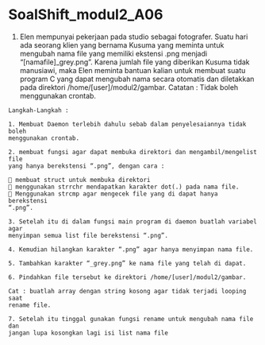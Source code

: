 # SoalShift_modul2_A06

1. Elen mempunyai pekerjaan pada studio sebagai fotografer. Suatu hari ada seorang
klien yang bernama Kusuma yang meminta untuk mengubah nama file yang memiliki
ekstensi .png menjadi “[namafile]_grey.png”. Karena jumlah file yang diberikan
Kusuma tidak manusiawi, maka Elen meminta bantuan kalian untuk membuat suatu
program C yang dapat mengubah nama secara otomatis dan diletakkan pada direktori
/home/[user]/modul2/gambar.
Catatan : Tidak boleh menggunakan crontab.

```
Langkah-Langkah :

1. Membuat Daemon terlebih dahulu sebab dalam penyelesaiannya tidak boleh
menggunakan crontab.

2. membuat fungsi agar dapat membuka direktori dan mengambil/mengelist file
yang hanya berekstensi “.png”, dengan cara :

 membuat struct untuk membuka direktori
 menggunakan strrchr mendapatkan karakter dot(.) pada nama file.
 Menggunakan strcmp agar mengecek file yang di dapat hanya berekstensi
“.png”.

3. Setelah itu di dalam fungsi main program di daemon buatlah variabel agar
menyimpan semua list file berekstensi “.png”.

4. Kemudian hilangkan karakter “.png” agar hanya menyimpan nama file.

5. Tambahkan karakter “_grey.png” ke nama file yang telah di dapat.

6. Pindahkan file tersebut ke direktori /home/[user]/modul2/gambar.

Cat : buatlah array dengan string kosong agar tidak terjadi looping saat
rename file.

7. Setelah itu tinggal gunakan fungsi rename untuk mengubah nama file dan
jangan lupa kosongkan lagi isi list nama file
```
